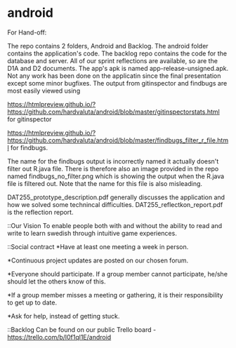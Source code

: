 # android

For Hand-off:

The repo contains 2 folders, Android and Backlog. The android folder contains the application's code. The backlog repo contains the code for the database and server. All of our sprint reflections are available, so are the D1A and D2 documents. The app's apk is named app-release-unsigned.apk. Not any work has been done on the applicatin since the final presentation except some minor bugfixes. The output from gitinspector and findbugs are most easily viewed using

https://htmlpreview.github.io/?https://github.com/hardvaluta/android/blob/master/gitinspectorstats.html
for gitinspector

https://htmlpreview.github.io/?https://github.com/hardvaluta/android/blob/master/findbugs_filter_r_file.html
for findbugs.

The name for the findbugs output is incorrectly named it actually doesn't filter out R.java file.
There is therefore also an image provided in the repo named findbugs_no_filter.png which is showing the output when the R.java file is filtered out. Note that the name for this file is also misleading.

DAT255_prototype_description.pdf generally discusses the application and how we solved some technincal difficulties.
DAT255_reflectkon_report.pdf is the reflection report.

::Our Vision
To enable people both with and without the ability to read and write to learn swedish
through intuitive game experiences.


::Social contract
*Have at least one meeting a week in person.

*Continuous project updates are posted on our chosen forum.

*Everyone should participate. If a group member cannot participate, he/she should let the others know of this.

*If a group member misses a meeting or gathering, it is their responsibility to get up to date.

*Ask for help, instead of getting stuck.


::Backlog
Can be found on our public Trello board - https://trello.com/b/l0f1ql1E/android
